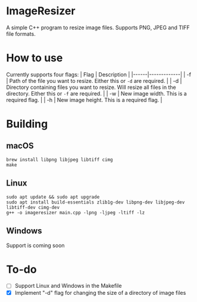 # ImageResizer
A simple C++ program to resize image files. Supports PNG, JPEG and TIFF file formats. 

# How to use
Currently supports four flags:
| Flag | Description |
|------|-------------|
| -f | Path of the file you want to resize. Either this or ``` -d ``` are required. |
| -d | Directory containing files you want to resize. Will resize all files in the directory. Either this or ``` -f ``` are required. |
| -w | New image width. This is a required flag. |
| -h | New image height. This is a required flag. |

# Building
## macOS
``` 
brew install libpng libjpeg libtiff cimg
make 
```

## Linux
``` 
sudo apt update && sudo apt upgrade 
sudo apt install build-essentials zlib1g-dev libpng-dev libjpeg-dev libtiff-dev cimg-dev 
g++ -o imageresizer main.cpp -lpng -ljpeg -ltiff -lz 
```

## Windows
Support is coming soon

# To-do
- [ ] Support Linux and Windows in the Makefile
- [x] Implement "-d" flag for changing the size of a directory of image files
